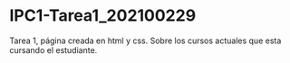 # IPC1-Tarea1_202100229
Tarea 1, página creada en html y css. Sobre los cursos actuales que esta cursando el estudiante.
